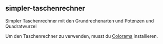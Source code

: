 ## simpler-taschenrechner
Simpler Taschenrechner mit den Grundrechenarten und Potenzen und Quadratwurzel

Um den Taschenrechner zu verwenden, musst du [Colorama](https://pypi.org/project/colorama/) installieren.
